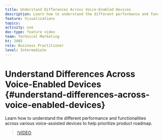 ```yaml
---
title: Understand Differences Across Voice-Enabled Devices
description: Learn how to understand the different performance and functionalities across various voice-assisted devices to help prioritize product roadmap.
feature: Visualizations
topics: 
activity: use
doc-type: feature video
team: Technical Marketing
kt: 2905
role: Business Practitioner
level: Intermediate
---
```


# Understand Differences Across Voice-Enabled Devices {#understand-differences-across-voice-enabled-devices}

Learn how to understand the different performance and functionalities across various voice-assisted devices to help prioritize product roadmap.

>[!VIDEO](https://video.tv.adobe.com/v/27225/?quality=9)
